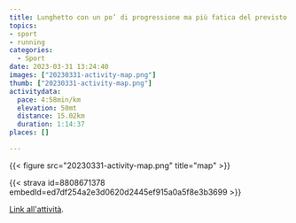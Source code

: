 ```yaml
---
title: Lunghetto con un po’ di progressione ma più fatica del previsto
topics:
- sport
- running
categories:
  - Sport
date: 2023-03-31 13:24:40
images: ["20230331-activity-map.png"]
thumb: ["20230331-activity-map.png"]
activitydata:
  pace: 4:58min/km
  elevation: 50mt
  distance: 15.02km
  duration: 1:14:37
places: []

---
```






{{< figure src="20230331-activity-map.png" title="map" >}}


{{< strava id=8808671378 embedId=ed7df254a2e3d0620d2445ef915a0a5f8e3b3699 >}}

[Link all'attività](https://strava.com/activities/8808671378).
